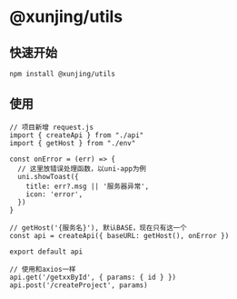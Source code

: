 # @xunjing/utils

## 快速开始
```npm install @xunjing/utils```

## 使用
```
// 项目新增 request.js
import { createApi } from "./api"
import { getHost } from "./env"

const onError = (err) => {
  // 这里放错误处理函数，以uni-app为例
  uni.showToast({
    title: err?.msg || '服务器异常',
    icon: 'error',
  })
}

// getHost('{服务名}'), 默认BASE，现在只有这一个
const api = createApi({ baseURL: getHost(), onError })

export default api

```

```
// 使用和axios一样
api.get('/getxxById', { params: { id } })
api.post('/createProject', params)
```
